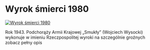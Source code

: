 Wyrok śmierci 1980 
=============
[![Wyrok śmierci 1980 ](http://vidos.pl/images/player.gif)](http://vidos.pl/wyrok-smierci-1980)

 Rok 1943. Podchorąży Armii Krajowej „Smukły” (Wojciech Wysocki) wykonuje w imieniu Rzeczpospolitej wyroki na szczególnie groźnych zobacz pełny opis

